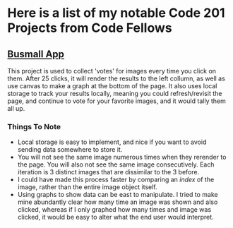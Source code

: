 # Here is a list of my notable Code 201 Projects from Code Fellows

## [Busmall App](https://daniel-jacks.github.io/busmall-project/)
This project is used to collect 'votes' for images every time you click on them. After 25 clicks, it will render the results to the left collumn, as well as use canvas to make a graph at the bottom of the page. It also uses local storage to track your results locally, meaning you could refresh/revisit the page, and continue to vote for your favorite images, and it would tally them all up. 
### Things To Note
- Local storage is easy to implement, and nice if you want to avoid sending data somewhere to store it. 
- You will not see the same image numerous times when they rerender to the page. You will also not see the same image consecutively. Each iteration is 3 distinct images that are dissimilar to the 3 before. 
- I could have made this process faster by comparing an _index_ of the image, rather than the entire image object itself. 
- Using graphs to show data can be east to manipulate. I tried to make mine abundantly clear how many time an image was shown and also clicked, whereas if I only graphed how many times and image was clicked, it would be easy to alter what the end user would interpret. 
